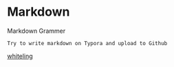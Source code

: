 # Markdown
Markdown Grammer
```
Try to write markdown on Typora and upload to Github   
```
[whiteling](https:://github.com/whiteling)
